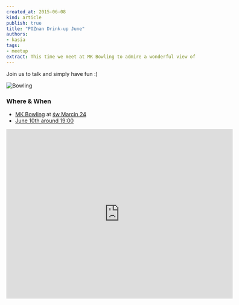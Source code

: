 ```yaml
---
created_at: 2015-06-08
kind: article
publish: true
title: "POZnan Drink-up June"
authors:
- kasia
tags:
- meetup
extract: This time we meet at MK Bowling to admire a wonderful view of Poznań roofs.
---
```

Join us to talk and simply have fun :)

![Bowling](/assets/images/blog/Bowling.jpg "Bowling")

### Where & When

 * [MK Bowling][1] at [św Marcin 24][2]
 * <a href="http://www.google.com/calendar/event?action=TEMPLATE&text=Nukomeet%20Meetup&dates=20150610T170000Z/20150610T230000Z&details=Nukomeet%2520Drink-up%2520MayatMK%20Bowling%20Pozna%C5%84location=%C5%9Bw%20Marcin%2024%2C%20Pozna%C5%84" target="_blank"> June 10th around 19:00</a> 
 <iframe src="https://www.google.com/maps/embed?pb=!1m14!1m8!1m3!1d19467.509961441316!2d16.903342796112078!3d52.416847526171935!3m2!1i1024!2i768!4f13.1!3m3!1m2!1s0x0%3A0x5b01974032e37a4b!2sGaleria+MM!5e0!3m2!1sen!2spl!4v1433793437385" width="600" height="450" frameborder="0" style="border:0"></iframe>
 


[1]:http://www.mkbowling.pl/start-poznan
[2]:https://goo.gl/maps/BdvBc
